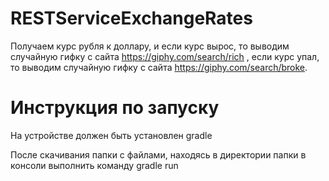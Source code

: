 # RESTServiceExchangeRates
Получаем курс рубля к доллару, и eсли курс вырос, то выводим случайную гифку с сайта https://giphy.com/search/rich
, если курс упал, то выводим случайную гифку с сайта https://giphy.com/search/broke.


# Инструкция по запуску
На устройстве должен быть установлен gradle

После скачивания папки с файлами, находясь в директории папки в консоли выполнить команду gradle run
